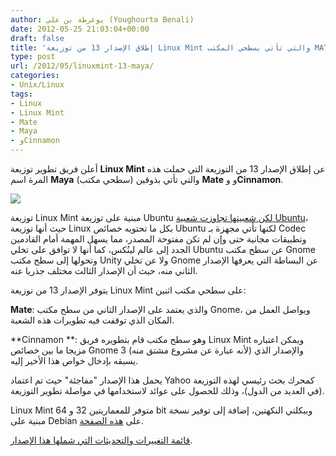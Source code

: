 ```yaml
---
author: يوغرطة بن علي (Youghourta Benali)
date: 2012-05-25 21:03:04+00:00
draft: false
title: 'إطلاق الإصدار 13 من توزيعة Linux Mint والتي تأتي بسطحي المكتب MATE وCinnamon  '
type: post
url: /2012/05/linuxmint-13-maya/
categories:
- Unix/Linux
tags:
- Linux
- Linux Mint
- Mate
- Maya
- وCinnamon
---
```


أعلن فريق تطوير توزيعة **Linux Mint** عن إطلاق الإصدار 13 من التوزيعة التي حملت هذه المرة اسم **Maya** والتي تأتي بذوقين (سطحي مكتب) **Mate** و و**Cinnamon**.




[![](https://www.it-scoop.com/wp-content/uploads/2012/05/LinuxMint-13-Maya.jpg)
](https://www.it-scoop.com/wp-content/uploads/2012/05/LinuxMint-13-Maya.jpg)




توزيعة Linux Mint مبنية على توزيعة Ubuntu [لكن شعبيتها تجاوزت شعبية Ubuntu](https://www.it-scoop.com/2011/11/linux-mint-overtakes-ubuntu/)، حيث أنها توزيعة Linux بكل ما تحتويه خصائص Ubuntu لكنها تأتي مجهزة بـ Codec وتطبيقات مجانية حتى وإن لم تكن مفتوحة المصدر، مما يسهل المهمة أمام القادمين الجدد إلى عالم لينُكس، كما أنها لا توافق على تخلي Ubuntu عن سطح مكتب Gnome وتحولها إلى سطح مكتب Unity ولا عن تخلي Gnome عن البساطة التي يعرفها الإصدار الثاني منه، حيث أن الإصدار الثالث مختلف جذريا عنه.




يتوفر الإصدار 13 من توزيعة Linux Mint على سطحي مكتب اثنين:




**Mate**: والذي يعتمد على الإصدار الثاني من سطح مكتب Gnome، ويواصل العمل من المكان الذي توقفت فيه تطويرات هذه الشعبة.




**Cinnamon **: وهو سطح مكتب قام بتطويره فريق Linux Mint ويمكن اعتباره مزيجا ما بين خصائص Gnome 3 (لأنه عبارة عن مشروع مشتق منه) والإصدار الذي يسبقه بإدخال خواص هذا الأخير إليه.




يحمل هذا الإصدار "مفاجئة" حيث تم اعتماد Yahoo كمحرك بحث رئيسي لهذه التوزيعة (في العديد من الدول)، وذلك للحصول على عوائد لاستخدامها في مواصلة تطوير التوزيعة.




Linux Mint متوفر للمعماريتين 32 و 64 bit وببكلتي النكهتين، إضافة إلى توفير نسخة مبنية على Debian على [هذه الصفحة](http://blog.linuxmint.com/?p=2031).




[قائمة التغييرات والتحديثات التي شملها هذا الإصدار](http://www.linuxmint.com/rel_maya_whatsnew.php#mate).

